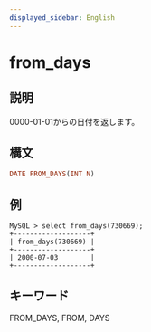 ```yaml
---
displayed_sidebar: English
---
```


# from_days

## 説明

0000-01-01からの日付を返します。

## 構文

```Haskell
DATE FROM_DAYS(INT N)
```

## 例

```Plain Text
MySQL > select from_days(730669);
+-------------------+
| from_days(730669) |
+-------------------+
| 2000-07-03        |
+-------------------+
```

## キーワード

FROM_DAYS, FROM, DAYS
